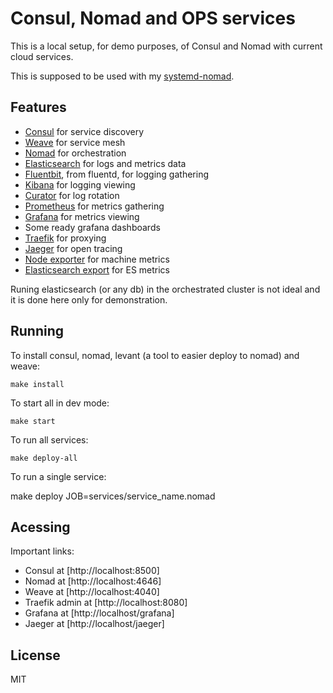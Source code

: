 # Consul, Nomad and OPS services

This is a local setup, for demo purposes, of Consul and Nomad with current cloud services.

This is supposed to be used with my [systemd-nomad](https://github.com/diogok/systemd-nomad).

## Features

- [Consul]() for service discovery
- [Weave]() for service mesh
- [Nomad]() for orchestration
- [Elasticsearch]() for logs and metrics data
- [Fluentbit](), from fluentd, for logging gathering
- [Kibana]() for logging viewing
- [Curator]() for log rotation
- [Prometheus]() for metrics gathering
- [Grafana]() for metrics viewing
- Some ready grafana dashboards
- [Traefik]() for proxying
- [Jaeger]() for open tracing
- [Node exporter]() for machine metrics
- [Elasticsearch export]() for ES metrics

Runing elasticsearch (or any db) in the orchestrated cluster is not ideal and it is done here only for demonstration.

## Running

To install consul, nomad, levant (a tool to easier deploy to nomad) and weave:

```
make install
```

To start all in dev mode:

```
make start
```

To run all services:

```
make deploy-all
```

To run a single service:

make deploy JOB=services/service_name.nomad

## Acessing

Important links:

- Consul at [http://localhost:8500]
- Nomad at [http://localhost:4646]
- Weave at [http://localhost:4040]
- Traefik admin at  [http://localhost:8080]
- Grafana at [http://localhost/grafana]
- Jaeger at  [http://localhost/jaeger]

## License

MIT
